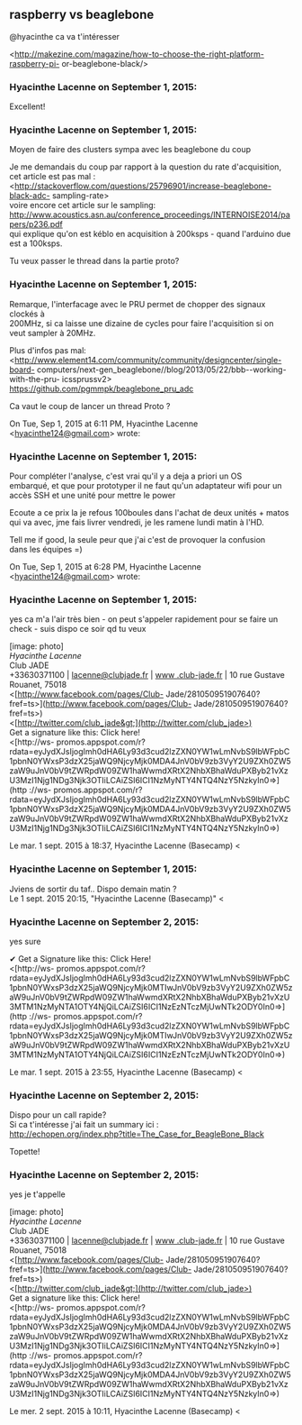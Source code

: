 ## raspberry vs beaglebone



@hyacinthe ca va t'intéresser  
  
<http://makezine.com/magazine/how-to-choose-the-right-platform-raspberry-pi-
or-beaglebone-black/>



### **Hyacinthe Lacenne** on September 1, 2015:



Excellent!



### **Hyacinthe Lacenne** on September 1, 2015:



Moyen de faire des clusters sympa avec les beaglebone du coup  
  
Je me demandais du coup par rapport à la question du rate d'acquisition,  
cet article est pas mal :  
<http://stackoverflow.com/questions/25796901/increase-beaglebone-black-adc-
sampling-rate>  
voire encore cet article sur le sampling:  
<http://www.acoustics.asn.au/conference_proceedings/INTERNOISE2014/papers/p236.pdf>  
qui explique qu'on est kéblo en acquisition à 200ksps - quand l'arduino due  
est a 100ksps.  
  
Tu veux passer le thread dans la partie proto?



### **Hyacinthe Lacenne** on September 1, 2015:



Remarque, l'interfacage avec le PRU permet de chopper des signaux clockés à  
200MHz, si ca laisse une dizaine de cycles pour faire l'acquisition si on  
veut sampler à 20MHz.  
  
Plus d'infos pas mal:  
<http://www.element14.com/community/community/designcenter/single-board-
computers/next-gen_beaglebone//blog/2013/05/22/bbb--working-with-the-pru-
icssprussv2>  
<https://github.com/pgmmpk/beaglebone_pru_adc>  
  
Ca vaut le coup de lancer un thread Proto ?  
  
On Tue, Sep 1, 2015 at 6:11 PM, Hyacinthe Lacenne
&lt;[hyacinthe124@gmail.com](mailto:hyacinthe124@gmail.com)&gt; wrote:



### **Hyacinthe Lacenne** on September 1, 2015:



Pour compléter l'analyse, c'est vrai qu'il y a deja a priori un OS  
embarqué, et que pour prototyper il ne faut qu'un adaptateur wifi pour un  
accès SSH et une unité pour mettre le power  
  
Ecoute a ce prix la je refous 100boules dans l'achat de deux unités + matos  
qui va avec, jme fais livrer vendredi, je les ramene lundi matin à l'HD.  
  
Tell me if good, la seule peur que j'ai c'est de provoquer la confusion  
dans les équipes =)  
  
On Tue, Sep 1, 2015 at 6:28 PM, Hyacinthe Lacenne
&lt;[hyacinthe124@gmail.com](mailto:hyacinthe124@gmail.com)&gt; wrote:



### **Hyacinthe Lacenne** on September 1, 2015:



yes ca m'a l'air très bien - on peut s'appeler rapidement pour se faire un  
check - suis dispo ce soir qd tu veux  
  
[image: photo]  
*Hyacinthe Lacenne*  
Club JADE  
+33630371100 | [lacenne@clubjade.fr](mailto:lacenne@clubjade.fr) | [www
.club-jade.fr](http://www.club-jade.fr) | 10 rue Gustave  
Rouanet, 75018  
&lt;[http://www.facebook.com/pages/Club-
Jade/281050951907640?fref=ts&gt;](http://www.facebook.com/pages/Club-
Jade/281050951907640?fref=ts>)  
&lt;[http://twitter.com/club_jade&gt;](http://twitter.com/club_jade>)  
Get a signature like this: Click here!  
&lt;[http://ws-
promos.appspot.com/r?rdata=eyJydXJsIjogImh0dHA6Ly93d3cud2lzZXN0YW1wLmNvbS9lbWFpbC1pbnN0YWxsP3dzX25jaWQ9NjcyMjk0MDA4JnV0bV9zb3VyY2U9ZXh0ZW5zaW9uJnV0bV9tZWRpdW09ZW1haWwmdXRtX2NhbXBhaWduPXByb21vXzU3MzI1Njg1NDg3Njk3OTIiLCAiZSI6ICI1NzMyNTY4NTQ4NzY5NzkyIn0=&gt;](http
://ws-
promos.appspot.com/r?rdata=eyJydXJsIjogImh0dHA6Ly93d3cud2lzZXN0YW1wLmNvbS9lbWFpbC1pbnN0YWxsP3dzX25jaWQ9NjcyMjk0MDA4JnV0bV9zb3VyY2U9ZXh0ZW5zaW9uJnV0bV9tZWRpdW09ZW1haWwmdXRtX2NhbXBhaWduPXByb21vXzU3MzI1Njg1NDg3Njk3OTIiLCAiZSI6ICI1NzMyNTY4NTQ4NzY5NzkyIn0=>)  
  
Le mar. 1 sept. 2015 à 18:37, Hyacinthe Lacenne (Basecamp) &lt;



### **Hyacinthe Lacenne** on September 1, 2015:



Jviens de sortir du taf.. Dispo demain matin ?  
Le 1 sept. 2015 20:15, "Hyacinthe Lacenne (Basecamp)" &lt;



### **Hyacinthe Lacenne** on September 2, 2015:



yes sure  
  
✔ Get a Signature like this: Click Here!  
&lt;[http://ws-
promos.appspot.com/r?rdata=eyJydXJsIjogImh0dHA6Ly93d3cud2lzZXN0YW1wLmNvbS9lbWFpbC1pbnN0YWxsP3dzX25jaWQ9NjcyMjk0MTIwJnV0bV9zb3VyY2U9ZXh0ZW5zaW9uJnV0bV9tZWRpdW09ZW1haWwmdXRtX2NhbXBhaWduPXByb21vXzU3MTM1NzMyNTA1OTY4NjQiLCAiZSI6ICI1NzEzNTczMjUwNTk2ODY0In0=&gt;](http
://ws-
promos.appspot.com/r?rdata=eyJydXJsIjogImh0dHA6Ly93d3cud2lzZXN0YW1wLmNvbS9lbWFpbC1pbnN0YWxsP3dzX25jaWQ9NjcyMjk0MTIwJnV0bV9zb3VyY2U9ZXh0ZW5zaW9uJnV0bV9tZWRpdW09ZW1haWwmdXRtX2NhbXBhaWduPXByb21vXzU3MTM1NzMyNTA1OTY4NjQiLCAiZSI6ICI1NzEzNTczMjUwNTk2ODY0In0=>)  
  
Le mar. 1 sept. 2015 à 23:55, Hyacinthe Lacenne (Basecamp) &lt;



### **Hyacinthe Lacenne** on September 2, 2015:



Dispo pour un call rapide?  
Si ca t'intéresse j'ai fait un summary ici :  
<http://echopen.org/index.php?title=The_Case_for_BeagleBone_Black>  
  
Topette!



### **Hyacinthe Lacenne** on September 2, 2015:



yes je t'appelle  
  
[image: photo]  
*Hyacinthe Lacenne*  
Club JADE  
+33630371100 | [lacenne@clubjade.fr](mailto:lacenne@clubjade.fr) | [www
.club-jade.fr](http://www.club-jade.fr) | 10 rue Gustave  
Rouanet, 75018  
&lt;[http://www.facebook.com/pages/Club-
Jade/281050951907640?fref=ts&gt;](http://www.facebook.com/pages/Club-
Jade/281050951907640?fref=ts>)  
&lt;[http://twitter.com/club_jade&gt;](http://twitter.com/club_jade>)  
Get a signature like this: Click here!  
&lt;[http://ws-
promos.appspot.com/r?rdata=eyJydXJsIjogImh0dHA6Ly93d3cud2lzZXN0YW1wLmNvbS9lbWFpbC1pbnN0YWxsP3dzX25jaWQ9NjcyMjk0MDA4JnV0bV9zb3VyY2U9ZXh0ZW5zaW9uJnV0bV9tZWRpdW09ZW1haWwmdXRtX2NhbXBhaWduPXByb21vXzU3MzI1Njg1NDg3Njk3OTIiLCAiZSI6ICI1NzMyNTY4NTQ4NzY5NzkyIn0=&gt;](http
://ws-
promos.appspot.com/r?rdata=eyJydXJsIjogImh0dHA6Ly93d3cud2lzZXN0YW1wLmNvbS9lbWFpbC1pbnN0YWxsP3dzX25jaWQ9NjcyMjk0MDA4JnV0bV9zb3VyY2U9ZXh0ZW5zaW9uJnV0bV9tZWRpdW09ZW1haWwmdXRtX2NhbXBhaWduPXByb21vXzU3MzI1Njg1NDg3Njk3OTIiLCAiZSI6ICI1NzMyNTY4NTQ4NzY5NzkyIn0=>)  
  
Le mer. 2 sept. 2015 à 10:11, Hyacinthe Lacenne (Basecamp) &lt;



